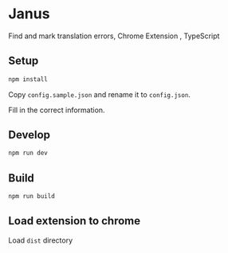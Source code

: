 # Janus

Find and mark translation errors, Chrome Extension , TypeScript

## Setup

```cmd
npm install
```

Copy `config.sample.json` and rename it to `config.json`.

Fill in the correct information.

## Develop

```cmd
npm run dev
```

## Build

```cmd
npm run build
```

## Load extension to chrome

Load `dist` directory
